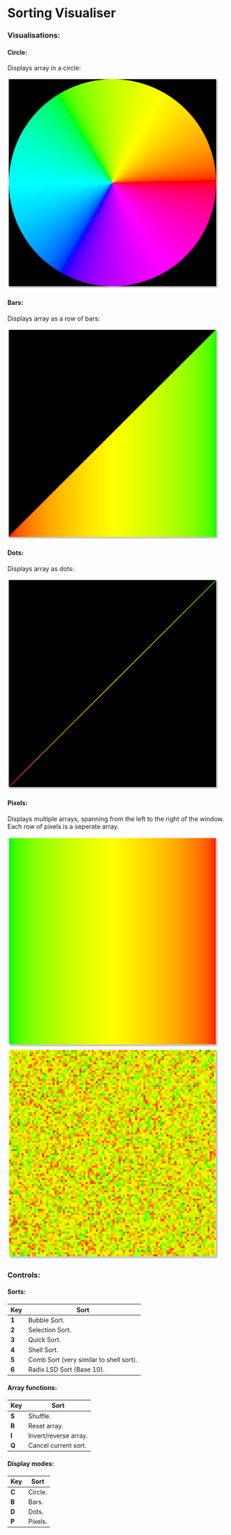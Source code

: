 # Sorting Visualiser

### Visualisations:
#### Circle:

Displays array in a circle:

<img src="https://github.com/eggmund/sort_visualiser/blob/master/readme_images/circle_vis.png" alt="Circular Visualisation" width="475" height="474">

#### Bars:

Displays array as a row of bars:

<img src="https://github.com/eggmund/sort_visualiser/blob/master/readme_images/bar_vis.png" alt="Bar Visualisation" width="475" height="474">

#### Dots:

Displays array as dots:

<img src="https://github.com/eggmund/sort_visualiser/blob/master/readme_images/dot_vis.png" alt="Dot Visualisation" width="475" height="474">


#### Pixels:

Displays multiple arrays, spanning from the left to the right of the window. Each row of pixels is a seperate array.

<img src="https://github.com/eggmund/sort_visualiser/blob/master/readme_images/pixel_vis.png" alt="Pixel Visualisation" width="475" height="474">

<img src="https://github.com/eggmund/sort_visualiser/blob/master/readme_images/pixel_vis_shuffled.png" alt="Pixel Visualisation Shuffled" width="475" height="474">

### Controls:
#### Sorts:
**Key** | **Sort**
--- | ---
**1** | Bubble Sort.
**2** | Selection Sort.
**3** | Quick Sort.
**4** | Shell Sort.
**5** | Comb Sort (very similar to shell sort).
**6** | Radix LSD Sort (Base 10).

#### Array functions:
**Key** | **Sort**
--- | ---
**S** | Shuffle.
**R** | Reset array.
**I** | Invert/reverse array.
**Q** | Cancel current sort.

#### Display modes:
**Key** | **Sort**
--- | ---
**C** | Circle.
**B** | Bars.
**D** | Dots.
**P** | Pixels.